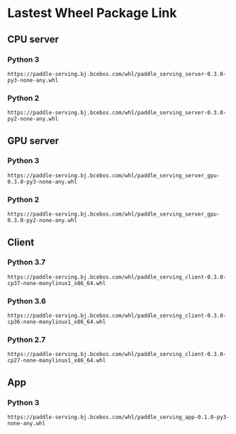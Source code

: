 # Lastest Wheel Package Link

## CPU server
### Python 3
```
https://paddle-serving.bj.bcebos.com/whl/paddle_serving_server-0.3.0-py3-none-any.whl
```

### Python 2
```
https://paddle-serving.bj.bcebos.com/whl/paddle_serving_server-0.3.0-py2-none-any.whl
```

## GPU server
### Python 3
```
https://paddle-serving.bj.bcebos.com/whl/paddle_serving_server_gpu-0.3.0-py3-none-any.whl
```
### Python 2
```
https://paddle-serving.bj.bcebos.com/whl/paddle_serving_server_gpu-0.3.0-py2-none-any.whl
```

## Client
### Python 3.7
```
https://paddle-serving.bj.bcebos.com/whl/paddle_serving_client-0.3.0-cp37-none-manylinux1_x86_64.whl
```
### Python 3.6
```
https://paddle-serving.bj.bcebos.com/whl/paddle_serving_client-0.3.0-cp36-none-manylinux1_x86_64.whl
```
### Python 2.7
```
https://paddle-serving.bj.bcebos.com/whl/paddle_serving_client-0.3.0-cp27-none-manylinux1_x86_64.whl
```

## App
### Python 3
```
https://paddle-serving.bj.bcebos.com/whl/paddle_serving_app-0.1.0-py3-none-any.whl
```
